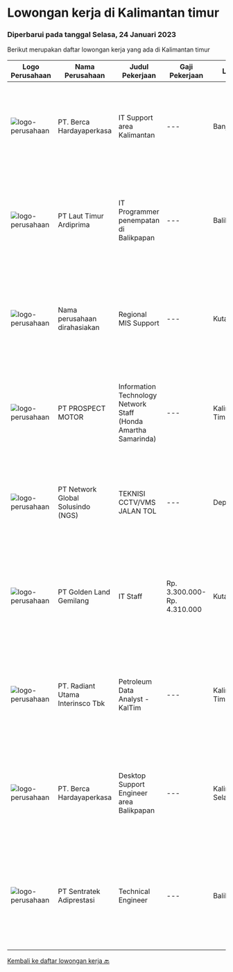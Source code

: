
  # Lowongan kerja di Kalimantan timur

  ### Diperbarui pada tanggal Selasa, 24 Januari 2023

  Berikut merupakan daftar lowongan kerja yang ada di Kalimantan timur

  |Logo Perusahaan | Nama Perusahaan | Judul Pekerjaan | Gaji Pekerjaan | Lokasi | Deskripsi | Tanggal diunggah | Pranala |
  | -------------- | --------------- | --------------- | --------- | --------- | -------------- | ------- | ----------- |
  |![logo-perusahaan](https://image-service-cdn.seek.com.au/6a76252207cfed561e664c874d4631f4aefd8409/ee4dce1061f3f616224767ad58cb2fc751b8d2dc)|PT. Berca Hardayaperkasa|IT Support area Kalimantan|---|Banjarmasin|Tugas &amp; Tanggung Jawab: Melakukan support helpdesk kepada seluruh karyawan (join domain, data migration, etc.) Melakukan analisa...|Selasa, 17 Januari 2023|https://www.jobstreet.co.id/id/job/it-support-area-kalimantan-4185995?token=0~71970f64-1714-4680-8756-0a635c675362&sectionRank=1&jobId=jobstreet-id-job-4185995|
|![logo-perusahaan](https://image-service-cdn.seek.com.au/aeefe27f687062d9490b6287404b24774c54e110/ee4dce1061f3f616224767ad58cb2fc751b8d2dc)|PT Laut Timur Ardiprima|IT Programmer penempatan di Balikpapan|---|Balikpapan|Tanggung Jawab Pekerjaan: Memahami dan pengalaman dibidang ERP dan HANA Database Paham terkait PHP Framework seperti Laravel, Code Igniter Menguasai...|Selasa, 17 Januari 2023|https://www.jobstreet.co.id/id/job/it-programmer-penempatan-di-balikpapan-4185720?token=0~71970f64-1714-4680-8756-0a635c675362&sectionRank=2&jobId=jobstreet-id-job-4185720|
|![logo-perusahaan](https://i.ibb.co/sqvTCh9/112815900-stock-vector-no-image-available-icon-flat-vector.webp)|Nama perusahaan dirahasiakan|Regional MIS Support|---|Kutai Barat|Job Description:  Provides customer support services to internal and external customers. Applies working knowledge of day to day operating environment...|Selasa, 10 Januari 2023|https://www.jobstreet.co.id/id/job/regional-mis-support-4177007?token=0~71970f64-1714-4680-8756-0a635c675362&sectionRank=3&jobId=jobstreet-id-job-4177007|
|![logo-perusahaan](https://image-service-cdn.seek.com.au/904fdf047637a32722a09f0099cc0e906ab35f75/ee4dce1061f3f616224767ad58cb2fc751b8d2dc)|PT PROSPECT MOTOR|Information Technology Network Staff (Honda Amartha Samarinda)|---|Kalimantan Timur|Memperbaiki jaringan komputer yang bermasalah Memperbaiki sistem yang bermasalah ketika user menggunakannya. Melakukan update setiap kali versi...|Rabu, 11 Januari 2023|https://www.jobstreet.co.id/id/job/information-technology-network-staff-honda-amartha-samarinda-4178844?token=0~71970f64-1714-4680-8756-0a635c675362&sectionRank=4&jobId=jobstreet-id-job-4178844|
|![logo-perusahaan](https://image-service-cdn.seek.com.au/f39a12495b5be950a6be751ddb5de52f8899e6ef/ee4dce1061f3f616224767ad58cb2fc751b8d2dc)|PT Network Global Solusindo (NGS)|TEKNISI CCTV/VMS JALAN TOL|---|Depok|Kualifikasi : Maksimal usia 27 tahun Pendidikan minimal SMK jurusan Teknik Komputer dan Jaringan (TKJ) Berpengalaman minimal 1 tahun di bidang...|Selasa, 10 Januari 2023|https://www.jobstreet.co.id/id/job/teknisi-cctv-vms-jalan-tol-4176106?token=0~71970f64-1714-4680-8756-0a635c675362&sectionRank=5&jobId=jobstreet-id-job-4176106|
|![logo-perusahaan](https://image-service-cdn.seek.com.au/cff6b0a0524f96974c7fd6cc5120d9e520eece3b/ee4dce1061f3f616224767ad58cb2fc751b8d2dc)|PT Golden Land Gemilang|IT Staff|Rp. 3.300.000-Rp. 4.310.000|Kutai Timur|KUALIFIKASI Usia Maks 35 Tahun. Menguasai sytem Windows, Mac, Linux dan Ms Office. Mempunyai inisiatif, kreatifitas dan efektifitas dalam pekerjaan....|Sabtu, 07 Januari 2023|https://www.jobstreet.co.id/id/job/it-staff-4161132?token=0~71970f64-1714-4680-8756-0a635c675362&sectionRank=6&jobId=jobstreet-id-job-4161132|
|![logo-perusahaan](https://image-service-cdn.seek.com.au/ba14db9856771197143ee8926bc559d89127e04e/ee4dce1061f3f616224767ad58cb2fc751b8d2dc)|PT. Radiant Utama Interinsco Tbk|Petroleum Data Analyst - KalTim|---|Kalimantan Timur|Petroleum Data Analyst - KalTim• S1 IT / Teknik yang setara• Pengalaman 1-3 tahun sebagai Data Analyst / Data Scientist• Pengalaman dengan Oracle dan...|Selasa, 10 Januari 2023|https://www.jobstreet.co.id/id/job/petroleum-data-analyst-kaltim-4176544?token=0~71970f64-1714-4680-8756-0a635c675362&sectionRank=7&jobId=jobstreet-id-job-4176544|
|![logo-perusahaan](https://image-service-cdn.seek.com.au/6a76252207cfed561e664c874d4631f4aefd8409/ee4dce1061f3f616224767ad58cb2fc751b8d2dc)|PT. Berca Hardayaperkasa|Desktop Support Engineer area Balikpapan|---|Kalimantan Selatan|Responsibilities : Analyzing, diagnosing, and installation to several areas including desktop hardware, operating systems, application software and...|Rabu, 04 Januari 2023|https://www.jobstreet.co.id/id/job/desktop-support-engineer-area-balikpapan-4167522?token=0~71970f64-1714-4680-8756-0a635c675362&sectionRank=8&jobId=jobstreet-id-job-4167522|
|![logo-perusahaan](https://image-service-cdn.seek.com.au/5628af5989f65278d42f88a847eb252996d8ec51/ee4dce1061f3f616224767ad58cb2fc751b8d2dc)|PT Sentratek Adiprestasi|Technical Engineer|---|Balikpapan|- Bertugas melakukan pemasangan, melakukan konfigurasi serta mendukung beberapa peralatan jaringan termasuk akselerator WAN, server proxy, router,...|Minggu, 22 Januari 2023|https://www.jobstreet.co.id/id/job/technical-engineer-1034454488?token=0~71970f64-1714-4680-8756-0a635c675362&sectionRank=9&jobId=jobstreet-id-job-1034454488|


  [Kembali ke daftar lowongan kerja 🔙](../README.md#daftar-lowongan-kerja)
  